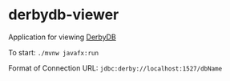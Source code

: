 # derbydb-viewer
Application for viewing [DerbyDB](https://db.apache.org/derby/)

To start:
`./mvnw javafx:run`

Format of Connection URL: `jdbc:derby://localhost:1527/dbName`
